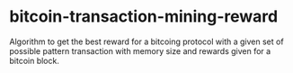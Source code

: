 # bitcoin-transaction-mining-reward
Algorithm to get the best reward for a bitcoing protocol with a given set of possible pattern transaction with memory size and rewards given for a bitcoin block. 

